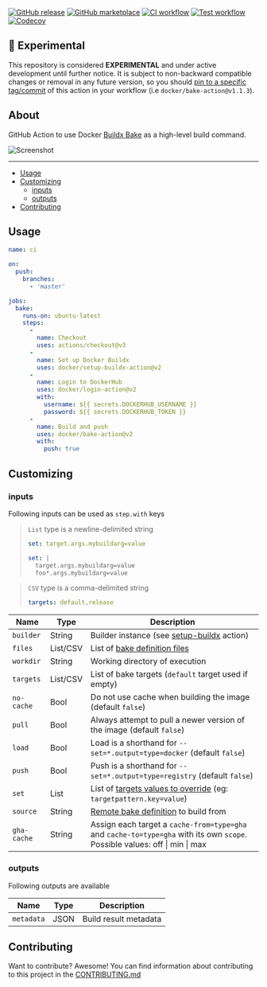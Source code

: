 [![GitHub release](https://img.shields.io/github/release/docker/bake-action.svg?style=flat-square)](https://github.com/docker/bake-action/releases/latest)
[![GitHub marketplace](https://img.shields.io/badge/marketplace-docker--buildx--bake-blue?logo=github&style=flat-square)](https://github.com/marketplace/actions/docker-buildx-bake)
[![CI workflow](https://img.shields.io/github/actions/workflow/status/docker/bake-action/ci.yml?branch=master&label=ci&logo=github&style=flat-square)](https://github.com/docker/bake-action/actions?workflow=ci)
[![Test workflow](https://img.shields.io/github/actions/workflow/status/docker/bake-action/test.yml?branch=master&label=test&logo=github&style=flat-square)](https://github.com/docker/bake-action/actions?workflow=test)
[![Codecov](https://img.shields.io/codecov/c/github/docker/bake-action?logo=codecov&style=flat-square)](https://codecov.io/gh/docker/bake-action)

## :test_tube: Experimental

This repository is considered **EXPERIMENTAL** and under active development
until further notice. It is subject to non-backward compatible changes or
removal in any future version, so you should [pin to a specific tag/commit](https://docs.github.com/en/actions/creating-actions/about-actions#using-tags-for-release-management)
of this action in your workflow (i.e `docker/bake-action@v1.1.3`).

## About

GitHub Action to use Docker [Buildx Bake](https://docs.docker.com/build/customize/bake/)
as a high-level build command.

![Screenshot](.github/bake-action.png)

___

* [Usage](#usage)
* [Customizing](#customizing)
  * [inputs](#inputs)
  * [outputs](#outputs)
* [Contributing](#contributing)

## Usage

```yaml
name: ci

on:
  push:
    branches:
      - 'master'

jobs:
  bake:
    runs-on: ubuntu-latest
    steps:
      -
        name: Checkout
        uses: actions/checkout@v3
      -
        name: Set up Docker Buildx
        uses: docker/setup-buildx-action@v2
      -
        name: Login to DockerHub
        uses: docker/login-action@v2
        with:
          username: ${{ secrets.DOCKERHUB_USERNAME }}
          password: ${{ secrets.DOCKERHUB_TOKEN }}
      -
        name: Build and push
        uses: docker/bake-action@v2
        with:
          push: true
```

## Customizing

### inputs

Following inputs can be used as `step.with` keys

> `List` type is a newline-delimited string
> ```yaml
> set: target.args.mybuildarg=value
> ```
> ```yaml
> set: |
>   target.args.mybuildarg=value
>   foo*.args.mybuildarg=value
> ```

> `CSV` type is a comma-delimited string
> ```yaml
> targets: default,release
> ```

| Name        | Type     | Description                                                                                                                                 |
|-------------|----------|---------------------------------------------------------------------------------------------------------------------------------------------|
| `builder`   | String   | Builder instance (see [setup-buildx](https://github.com/docker/setup-buildx-action) action)                                                 |
| `files`     | List/CSV | List of [bake definition files](https://docs.docker.com/build/customize/bake/file-definition/)                                              |
| `workdir`   | String   | Working directory of execution                                                                                                              |
| `targets`   | List/CSV | List of bake targets (`default` target used if empty)                                                                                       |
| `no-cache`  | Bool     | Do not use cache when building the image (default `false`)                                                                                  |
| `pull`      | Bool     | Always attempt to pull a newer version of the image (default `false`)                                                                       |
| `load`      | Bool     | Load is a shorthand for `--set=*.output=type=docker` (default `false`)                                                                      |
| `push`      | Bool     | Push is a shorthand for `--set=*.output=type=registry` (default `false`)                                                                    |
| `set`       | List     | List of [targets values to override](https://docs.docker.com/engine/reference/commandline/buildx_bake/#set) (eg: `targetpattern.key=value`) |
| `source`    | String   | [Remote bake definition](https://docs.docker.com/build/customize/bake/file-definition/#remote-definition) to build from                     |
| `gha-cache` | String   | Assign each target a `cache-from=type=gha` and `cache-to=type=gha` with its own `scope`. Possible values: off \| min \| max                 |

### outputs

Following outputs are available

| Name       | Type | Description           |
|------------|------|-----------------------|
| `metadata` | JSON | Build result metadata |

## Contributing

Want to contribute? Awesome! You can find information about contributing to
this project in the [CONTRIBUTING.md](/.github/CONTRIBUTING.md)
